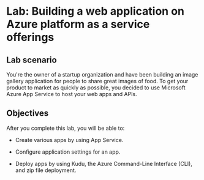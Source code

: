 # Lab: Building a web application on Azure platform as a service offerings

## Lab scenario

You're the owner of a startup organization and have been building an image gallery application for people to share great images of food. To get your product to market as quickly as possible, you decided to use Microsoft Azure App Service to host your web apps and APIs.

## Objectives

After you complete this lab, you will be able to:

-   Create various apps by using App Service.

-   Configure application settings for an app.

-   Deploy apps by using Kudu, the Azure Command-Line Interface (CLI), and zip file deployment.

